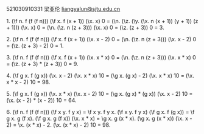 521030910331 梁亚伦 <liangyalun@sjtu.edu.cn>

1\. (\f n. f (f (f n))) (\f x. f (x + 1)) (\x. x) 0
= (\n. (\z. (\y. (\x. n (x + 1)) (y + 1)) (z + 1))) (\x. x) 0
= (\n. (\z. n (z + 3))) (\x. x) 0
= (\z. (z + 3)) 0
= 3.

2\. (\f n. f (f (f n))) (\f x. f (x + 1)) (\x. x - 2) 0
= (\n. (\z. n (z + 3))) (\x. x - 2) 0
= (\z. (z + 3) - 2) 0
= 1.

3\. (\f n. f (f (f n))) (\f x. f (x + 1)) (\x. x * x) 0
= (\n. (\z. n (z + 3))) (\x. x * x) 0
= (\z. (z + 3) * (z + 3)) 0
= 9.

4\. (\f g x. f (g x)) (\x. x - 2) (\x. x * x) 10
= (\g x. (g x) - 2) (\x. x * x) 10
= (\x. x * x - 2) 10
= 98.

5\. (\f g x. f (g x)) (\x. x * x) (\x. x - 2) 10
= (\g x. (g x) * (g x)) (\x. x - 2) 10
= (\x. (x - 2) * (x - 2)) 10
= 64.

6\. (\f n. f (f (f n))) (\f x y. f y x) = \f x y. f y x.
(\f x y. f y x) (\f g x. f (g x)) = \f g x. g (f x).
(\f g x. g (f x)) (\x. x * x) = \g x. g (x * x).
(\g x. g (x * x)) (\x. x - 2) = \x. (x * x) - 2.
(\x. (x * x) - 2) 10 = 98.
